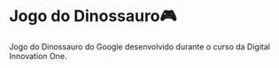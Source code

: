 
# Jogo do Dinossauro:video_game:

Jogo do Dinossauro do Google desenvolvido durante o curso da Digital Innovation One.
